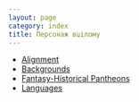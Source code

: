 ```yaml
---
layout: page
category: index
title: Персонаж вцілому
---
```

* [Alignment](/dnd-minima/docs/character/alignment.html)
* [Backgrounds](/dnd-minima/docs/character/backgrounds.html)
* [Fantasy-Historical Pantheons](/dnd-minima/docs/character/fantasy-historical_pantheons.html)
* [Languages](/dnd-minima/docs/character/languages.html)
